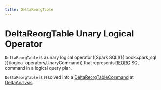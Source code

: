 ```yaml
---
title: DeltaReorgTable
---
```


# DeltaReorgTable Unary Logical Operator

`DeltaReorgTable` is a unary logical operator ([Spark SQL]({{ book.spark_sql }}/logical-operators/UnaryCommand)) that represents [REORG](index.md) SQL command in a logical query plan.

`DeltaReorgTable` is resolved into a [DeltaReorgTableCommand](DeltaReorgTableCommand.md) at [DeltaAnalysis](../../DeltaAnalysis.md#DeltaReorgTable).
